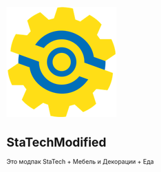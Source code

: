 ![logo](curseforge_statech-industry.png)
# StaTechModified

Это модпак StaTech + Мебель и Декорации + Еда